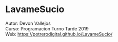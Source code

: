 # LavameSucio
Autor: Devon Vallejos<br>
Curso: Programacion Turno Tarde 2019<br>
Web: https://potrerodigital.github.io/LavameSucio/<br>
